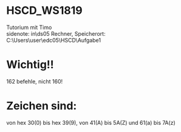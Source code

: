 # HSCD_WS1819
Tutorium mit Timo
<br/>
sidenote: in\ds05 Rechner, Speicherort: C:\Users\user\edc05\HSCD\Aufgabe1

# Wichtig!!
162 befehle, nicht 160!

# Zeichen sind:
von hex 30(0) bis hex 39(9), von 41(A) bis 5A(Z) und 61(a) bis 7A(z)
